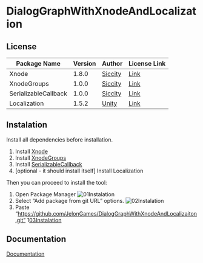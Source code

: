 # DialogGraphWithXnodeAndLocalization

## License

| Package Name | Version | Author | License Link |
| --- | --- | --- | ---|
| Xnode | 1.8.0 | [Siccity](https://github.com/Siccity) | [Link](https://github.com/Siccity/xNode/blob/master/LICENSE.md) |
| XnodeGroups | 1.0.0 | [Siccity](https://github.com/Siccity) | [Link](https://github.com/Siccity/xNodeGroups/blob/master/LICENSE.md) |
| SerializableCallback | 1.0.0 | [Siccity](https://github.com/Siccity) | [Link](https://github.com/Siccity/SerializableCallback/blob/master/LICENSE.md) |
| Localization | 1.5.2 | [Unity](https://unity.com/) | [Link](https://docs.unity3d.com/Packages/com.unity.localization@1.0/license/LICENSE.html)

## Instalation
Install all dependencies before installation.
1. Install [Xnode](https://github.com/Siccity/xNode?tab=readme-ov-file)
2. Install [XnodeGroups](https://github.com/Siccity/xNodeGroups)
3. Install [SerializableCallback](https://github.com/Siccity/SerializableCallback)
4. [optional - it should install itself] Install Localization

Then you can proceed to install the tool:
1. Open Package Manager
![01Instalation](./Images/Instalation/01.Instalation.png)
2. Select “Add package from git URL” options.
![02Instalation](./Images/Instalation/02.Instalation.png)
3. Paste “https://github.com/JelonGames/DialogGraphWithXnodeAndLocalizaiton.git”
1[03Instalation](./Images/Instalation/03.Instalation.png)

## Documentation
[Documentation](https://github.com/JelonGames/DialogGraphWithXnodeAndLocalizaiton/wiki)